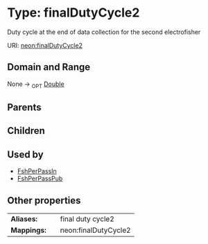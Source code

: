 
# Type: finalDutyCycle2


Duty cycle at the end of data collection for the second electrofisher

URI: [neon:finalDutyCycle2](https://data.neonscience.org/finalDutyCycle2)


## Domain and Range

None ->  <sub>OPT</sub> [Double](types/Double.md)

## Parents


## Children


## Used by

 * [FshPerPassIn](FshPerPassIn.md)
 * [FshPerPassPub](FshPerPassPub.md)

## Other properties

|  |  |  |
| --- | --- | --- |
| **Aliases:** | | final duty cycle2 |
| **Mappings:** | | neon:finalDutyCycle2 |

